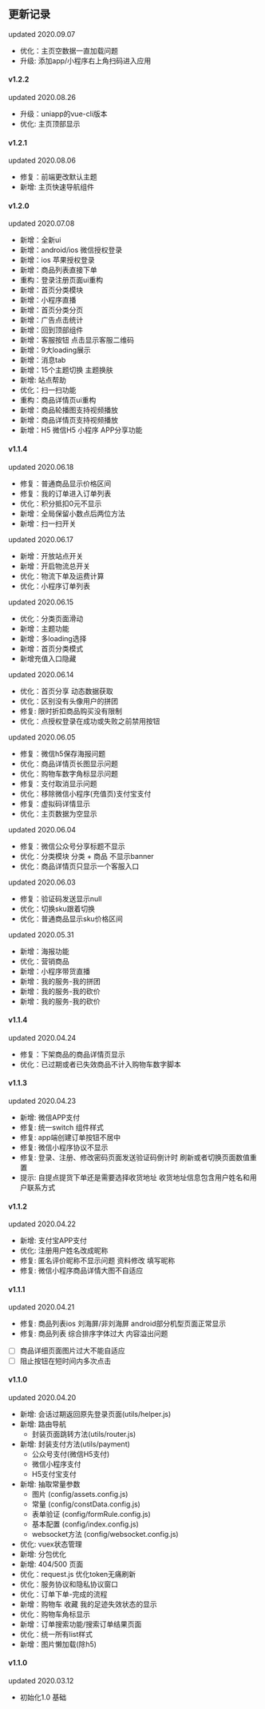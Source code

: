 ## 更新记录

updated 2020.09.07

- 优化：主页空数据一直加载问题
- 升级: 添加app/小程序右上角扫码进入应用

#### v1.2.2

updated 2020.08.26

- 升级：uniapp的vue-cli版本
- 优化: 主页顶部显示

#### v1.2.1

updated 2020.08.06

- 修复：前端更改默认主题
- 新增: 主页快速导航组件

#### v1.2.0

updated 2020.07.08

- 新增：全新ui
- 新增：android/ios 微信授权登录
- 新增：ios 苹果授权登录
- 新增：商品列表直接下单
- 重构：登录注册页面ui重构
- 新增：首页分类模块
- 新增：小程序直播
- 新增：首页分类分页
- 新增：广告点击统计
- 新增：回到顶部组件
- 新增：客服按钮 点击显示客服二维码
- 新增：9大loading展示
- 新增：消息tab
- 新增：15个主题切换 主题换肤
- 新增: 站点帮助
- 优化：扫一扫功能
- 重构：商品详情页ui重构
- 新增：商品轮播图支持视频播放
- 新增：商品详情页支持视频播放
- 新增：H5 微信H5 小程序 APP分享功能

#### v1.1.4

updated 2020.06.18

- 修复：普通商品显示价格区间
- 修复：我的订单进入订单列表
- 优化：积分抵扣0元不显示
- 新增：全局保留小数点后两位方法
- 新增：扫一扫开关

updated 2020.06.17

- 新增：开放站点开关
- 新增：开启物流总开关
- 优化：物流下单及运费计算
- 优化：小程序订单列表

updated 2020.06.15

- 优化：分类页面滑动
- 新增：主题功能
- 新增：多loading选择
- 新增：首页分类模式
- 新增充值入口隐藏

updated 2020.06.14

- 优化：首页分享 动态数据获取
- 优化：区别没有头像用户的拼团
- 修复: 限时折扣商品购买没有限制
- 优化：点授权登录在成功或失败之前禁用按钮

updated 2020.06.05

- 修复：微信h5保存海报问题
- 优化：商品详情页长图显示问题
- 优化：购物车数字角标显示问题
- 修复：支付取消显示问题
- 优化：移除微信小程序(充值页)支付宝支付
- 修复：虚拟码详情显示
- 优化：主页数据为空显示

updated 2020.06.04

- 修复：微信公众号分享标题不显示
- 优化：分类模块 分类 + 商品 不显示banner
- 优化：商品详情页只显示一个客服入口

updated 2020.06.03

- 修复：验证码发送显示null
- 优化：切换sku跟着切换
- 优化：普通商品显示sku价格区间

updated 2020.05.31

- 新增：海报功能
- 优化：营销商品
- 新增：小程序带货直播
- 新增：我的服务-我的拼团
- 新增：我的服务-我的砍价
- 新增：我的服务-我的砍价

#### v1.1.4

updated 2020.04.24

- 修复：下架商品的商品详情页显示
- 优化：已过期或者已失效商品不计入购物车数字脚本

#### v1.1.3

updated 2020.04.23

- 新增: 微信APP支付
- 修复: 统一switch 组件样式
- 修复: app端创建订单按钮不居中
- 修复: 微信小程序协议不显示
- 修复: 登录、注册、修改密码页面发送验证码倒计时 刷新或者切换页面数值重置
- 提示: 自提点提货下单还是需要选择收货地址 收货地址信息包含用户姓名和用户联系方式

#### v1.1.2

updated 2020.04.22

- 新增: 支付宝APP支付
- 优化: 注册用户姓名改成昵称
- 修复: 匿名评价昵称不显示问题 资料修改 填写昵称
- 修复: 微信小程序商品详情大图不自适应

#### v1.1.1

updated 2020.04.21

- 修复: 商品列表ios 刘海屏/非刘海屏 android部分机型页面正常显示
- 修复: 商品列表 综合排序字体过大 内容溢出问题
- [ ] 商品详细页面图片过大不能自适应
- [ ] 阻止按钮在短时间内多次点击

#### v1.1.0

updated 2020.04.20

- 新增: 会话过期返回原先登录页面(utils/helper.js)
- 新增: 路由导航
    - 封装页面跳转方法(utils/router.js)
- 新增: 封装支付方法(utils/payment)
    - 公众号支付(微信H5支付)
    - 微信小程序支付
    - H5支付宝支付
- 新增: 抽取常量参数
    - 图片 (config/assets.config.js)
    - 常量 (config/constData.config.js)
    - 表单验证 (config/formRule.config.js)
    - 基本配置 (config/index.config.js)
    - websocket方法 (config/websocket.config.js)
- 优化: vuex状态管理
- 新增: 分包优化
- 新增: 404/500 页面
- 优化：request.js 优化token无痛刷新
- 优化：服务协议和隐私协议窗口
- 优化：订单下单-完成的流程
- 新增：购物车 收藏 我的足迹失效状态的显示
- 优化：购物车角标显示
- 新增：订单搜索功能/搜索订单结果页面
- 优化：统一所有list样式
- 新增：图片懒加载(除h5)

#### v1.1.0

updated 2020.03.12

- 初始化1.0 基础
